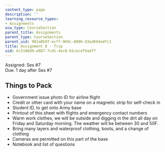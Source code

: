 ```yaml
---
content_type: page
description: ''
learning_resource_types:
- Assignments
ocw_type: CourseSection
parent_title: Assignments
parent_type: CourseSection
parent_uid: 982a0b97-ecf7-969c-8006-d3ad694edfc1
title: Assignment 8 - Trip
uid: 6c5108d9-e887-7cd1-4ec8-b1cecef9ad7f
---
```


Assigned: Ses #7  
Due: 1 day after Ses #7

Things to Pack
--------------

*   Government issue photo ID for airline flight
*   Credit or other card with your name on a magnetic strip for self-check in
*   Student ID, to get onto Army base
*   Printout of this sheet with flights and emergency contact numbers
*   Warm work clothes, we will be outside and digging in the dirt all day on Friday and Saturday morning. The weather will be between 30 and 50F.
*   Bring many layers and waterproof clothing, boots, and a change of clothing
*   Cameras are permitted on this part of the base
*   Notebook and list of questions